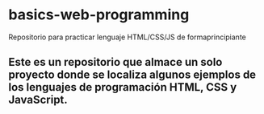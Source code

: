 # basics-web-programming
Repositorio para practicar lenguaje HTML/CSS/JS de formaprincipiante
## Este es un repositorio que almace un solo proyecto donde se localiza algunos ejemplos de los lenguajes de programación HTML, CSS y JavaScript.
